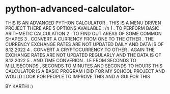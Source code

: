 # python-advanced-calculator-
THIS IS AN ADVANCED PYTHON CALCULATOR . THIS IS A MENU DRIVEN PROJECT 
THERE ARE 5 OPTIONS AVAILABLE :
 /n 1 . TO PERFORM BASIC ARITHMETIC CALCULATION 
2 . TO FIND OUT AREAS OF SOME COMMON SHAPES 
3 . CONVERT A CURRENCY FROM ONE TO THE OTHER . THE CURRENCY EXCHANGE RATES ARE NOT UPDATED DAILY AND DATA IS OF 8.12.2022
4 . CONVERT A CRYPTOCURRENCY TO OTHER . AGAIN THE EXCHANGE RATES ARE NOT UPDATED REGULARLY AND THE DATA IS OF 8.12.2022
5 . AND TIME CONVERION . I.E FROM SECONDS TO MILLISECONDS , SECONDS TO MINUTES AND SECONDS TO HOURS
THIS CALCULATOR IS A BASIC PROGRAM I DID FOR MY SCHOOL PROJECT AND WOULD LOOK FOR PEOPLE TO IMPROVE THIS AND A GUI FOR THIS 

BY KARTHI :)

